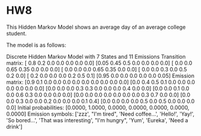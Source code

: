HW8
===

This Hidden Markov Model shows an average day of an average college student.

The model is as follows:

Discrete Hidden Markov Model with 7 States and 11 Emissions
Transition matrix:
[ 0.8  0.2  0.0  0.0  0.0  0.0  0.0]
[0.05 0.45  0.5  0.0  0.0  0.0  0.0]
[ 0.0  0.0 0.65 0.35  0.0  0.0  0.0]
[ 0.0  0.0  0.0 0.65 0.35  0.0  0.0]
[ 0.0  0.0  0.3  0.0  0.5  0.2  0.0]
[ 0.2  0.0  0.0  0.0  0.2  0.5  0.1]
[0.95  0.0  0.0  0.0  0.0  0.0 0.05]
Emission matrix:
[0.9 0.1 0.0 0.0 0.0 0.0 0.0 0.0 0.0 0.0 0.0]
[0.0 0.4 0.5 0.1 0.0 0.0 0.0 0.0 0.0 0.0 0.0]
[0.0 0.0 0.0 0.3 0.3 0.0 0.0 0.0 0.4 0.0 0.0]
[0.0 0.0 0.1 0.0 0.0 0.6 0.3 0.0 0.0 0.0 0.0]
[0.0 0.0 0.0 0.0 0.0 0.0 0.0 0.3 0.7 0.0 0.0]
[0.0 0.0 0.3 0.0 0.0 0.2 0.0 0.0 0.0 0.1 0.4]
[0.0 0.0 0.0 0.0 0.5 0.0 0.5 0.0 0.0 0.0 0.0]
Initial probabilities: [0.0000, 1.0000, 0.0000, 0.0000, 0.0000, 0.0000, 0.0000]
Emission symbols: ['zzz', "I'm tired", 'Need coffee...', 'Hello!', 'Yay!', 'So bored...', 'That was interesting', "I'm hungry", 'Yum', 'Eureka', 'Need a drink']
